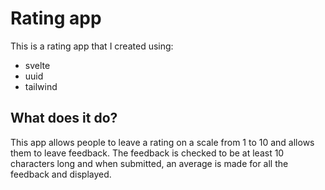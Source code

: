 # Rating app

This is a rating app that I created using:
- svelte
- uuid
- tailwind

## What does it do?
This app allows people to leave a rating on a scale from 1 to 10 and allows them to leave feedback. The feedback is checked to be at least 10 characters long and when submitted, an average is made for all the feedback and displayed. 